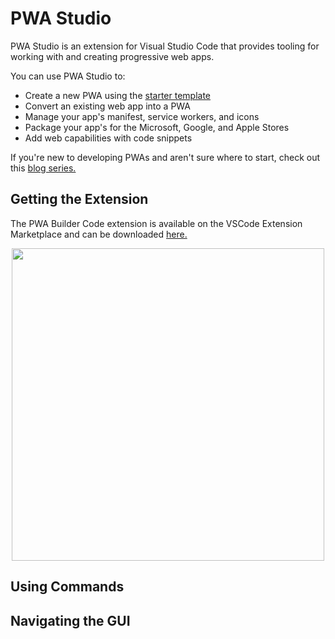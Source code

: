 # PWA Studio

PWA Studio is an extension for Visual Studio Code that provides tooling for working with and creating progressive web apps. 

You can use PWA Studio to: 

* Create a new PWA using the [starter template]()
* Convert an existing web app into a PWA
* Manage your app's manifest, service workers, and icons
* Package your app's for the Microsoft, Google, and Apple Stores
* Add web capabilities with code snippets

If you're new to developing PWAs and aren't sure where to start, check out this [blog series.]()

## Getting the Extension
The PWA Builder Code extension is available on the VSCode Extension Marketplace and can be downloaded [here.](https://marketplace.visualstudio.com/items?itemName=PWABuilder.pwa-studio)

<div align=center>
    <img src="/assets/studio/quick-start/extension-marketplace.png" width=500/>
</div>

## Using Commands

## Navigating the GUI
